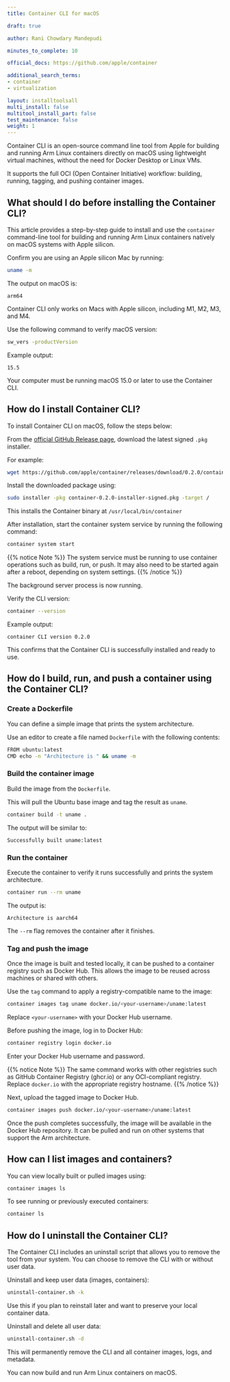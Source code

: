 ```yaml
---
title: Container CLI for macOS

draft: true

author: Rani Chowdary Mandepudi

minutes_to_complete: 10

official_docs: https://github.com/apple/container

additional_search_terms:
- container 
- virtualization

layout: installtoolsall
multi_install: false
multitool_install_part: false
test_maintenance: false
weight: 1
---
```


Container CLI is an open-source command line tool from Apple for building and running Arm Linux containers directly on macOS using lightweight virtual machines, without the need for Docker Desktop or Linux VMs.

It supports the full OCI (Open Container Initiative) workflow: building, running, tagging, and pushing container images.

## What should I do before installing the Container CLI?

This article provides a step-by-step guide to install and use the `container` command-line tool for building and running Arm Linux containers natively on macOS systems with Apple silicon.

Confirm you are using an Apple silicon Mac by running:

```bash
uname -m
```

The output on macOS is:

```output
arm64
```

Container CLI only works on Macs with Apple silicon, including M1, M2, M3, and M4.

Use the following command to verify macOS version:

```bash
sw_vers -productVersion
```

Example output:

```output
15.5
```

Your computer must be running macOS 15.0 or later to use the Container CLI.

## How do I install Container CLI?

To install Container CLI on macOS, follow the steps below:

From the [official GitHub Release page](https://github.com/apple/container/releases), download the latest signed `.pkg` installer. 

For example:

```bash
wget https://github.com/apple/container/releases/download/0.2.0/container-0.2.0-installer-signed.pkg
```

Install the downloaded package using:

```bash
sudo installer -pkg container-0.2.0-installer-signed.pkg -target /
```

This installs the Container binary at `/usr/local/bin/container`

After installation, start the container system service by running the following command:

```bash
container system start
```

{{% notice Note %}}
The system service must be running to use container operations such as build, run, or push. It may also need to be started again after a reboot, depending on system settings.
{{% /notice %}}

The background server process is now running. 

Verify the CLI version:

```bash
container --version
```

Example output:

```output
container CLI version 0.2.0 
```

This confirms that the Container CLI is successfully installed and ready to use.

## How do I build, run, and push a container using the Container CLI?

### Create a Dockerfile

You can define a simple image that prints the system architecture.

Use an editor to create a file named `Dockerfile` with the following contents:

```bash
FROM ubuntu:latest
CMD echo -n "Architecture is " && uname -m
```

### Build the container image

Build the image from the `Dockerfile`. 

This will pull the Ubuntu base image and tag the result as `uname`.

```bash
container build -t uname .
```

The output will be similar to: 

```output
Successfully built uname:latest
```

### Run the container 

Execute the container to verify it runs successfully and prints the system architecture.

```bash 
container run --rm uname
```

The output is: 

```output
Architecture is aarch64
```

The `--rm` flag removes the container after it finishes.

### Tag and push the image

Once the image is built and tested locally, it can be pushed to a container registry such as Docker Hub. This allows the image to be reused across machines or shared with others.

Use the `tag` command to apply a registry-compatible name to the image: 

```bash 
container images tag uname docker.io/<your-username>/uname:latest
```

Replace `<your-username>` with your Docker Hub username.

Before pushing the image, log in to Docker Hub:

```bash 
container registry login docker.io
```

Enter your Docker Hub username and password.

{{% notice Note %}}
The same command works with other registries such as GitHub Container Registry (ghcr.io) or any OCI-compliant registry. Replace `docker.io` with the appropriate registry hostname.
{{% /notice %}}

Next, upload the tagged image to Docker Hub.

```bash 
container images push docker.io/<your-username>/uname:latest
```

Once the push completes successfully, the image will be available in the Docker Hub repository. It can be pulled and run on other systems that support the Arm architecture. 

## How can I list images and containers?

You can view locally built or pulled images using:

```bash 
container images ls
```

To see running or previously executed containers:

```bash
container ls
```

## How do I uninstall the Container CLI?

The Container CLI includes an uninstall script that allows you to remove the tool from your system. You can choose to remove the CLI with or without user data.

Uninstall and keep user data (images, containers):

```bash 
uninstall-container.sh -k
```

Use this if you plan to reinstall later and want to preserve your local container data.

Uninstall and delete all user data:

```bash
uninstall-container.sh -d
```
This will permanently remove the CLI and all container images, logs, and metadata.

You can now build and run Arm Linux containers on macOS. 